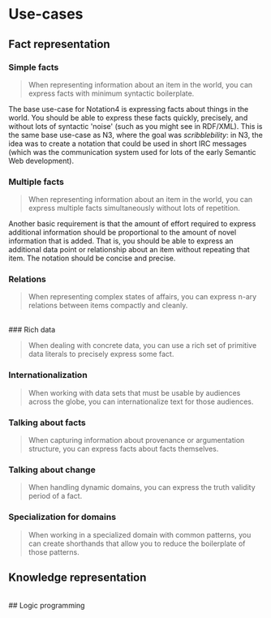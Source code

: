# Use-cases

## Fact representation

### Simple facts

> When representing information about an item in the world, you can express facts with minimum syntactic boilerplate.

The base use-case for Notation4 is expressing facts about things in the world. You should be able to express these facts quickly, precisely, and without lots of syntactic 'noise' (such as you might see in RDF/XML). This is the same base use-case as N3, where the goal was *scribblebility*: in N3, the idea was to create a notation that could be used in short IRC messages (which was the communication system used for lots of the early Semantic Web development).

### Multiple facts

> When representing information about an item in the world, you can express multiple facts simultaneously without lots of repetition.

Another basic requirement is that the amount of effort required to express additional information should be proportional to the amount of novel information that is added. That is, you should be able to express an additional data point or relationship about an item without repeating that item. The notation should be concise and precise.

### Relations

> When representing complex states of affairs, you can express n-ary relations between items compactly and cleanly.

<br>
### Rich data

> When dealing with concrete data, you can use a rich set of primitive data literals to precisely express some fact.

### Internationalization

> When working with data sets that must be usable by audiences across the globe, you can internationalize text for those audiences.

### Talking about facts

> When capturing information about provenance or argumentation structure, you can express facts about facts themselves.

### Talking about change

> When handling dynamic domains, you can express the truth validity period of a fact.

### Specialization for domains

> When working in a specialized domain with common patterns, you can create shorthands that allow you to reduce the boilerplate of those patterns.

## Knowledge representation
<br>
## Logic programming